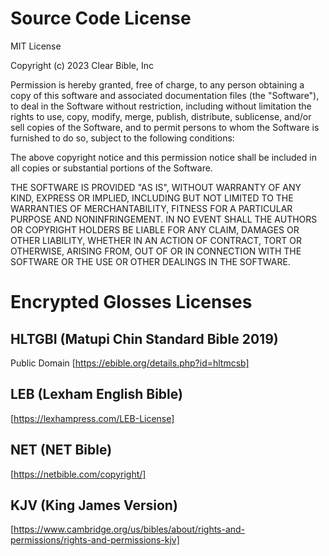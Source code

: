 # Source Code License

MIT License

Copyright (c) 2023 Clear Bible, Inc

Permission is hereby granted, free of charge, to any person obtaining a copy
of this software and associated documentation files (the "Software"), to deal
in the Software without restriction, including without limitation the rights
to use, copy, modify, merge, publish, distribute, sublicense, and/or sell
copies of the Software, and to permit persons to whom the Software is
furnished to do so, subject to the following conditions:

The above copyright notice and this permission notice shall be included in all
copies or substantial portions of the Software.

THE SOFTWARE IS PROVIDED "AS IS", WITHOUT WARRANTY OF ANY KIND, EXPRESS OR
IMPLIED, INCLUDING BUT NOT LIMITED TO THE WARRANTIES OF MERCHANTABILITY,
FITNESS FOR A PARTICULAR PURPOSE AND NONINFRINGEMENT. IN NO EVENT SHALL THE
AUTHORS OR COPYRIGHT HOLDERS BE LIABLE FOR ANY CLAIM, DAMAGES OR OTHER
LIABILITY, WHETHER IN AN ACTION OF CONTRACT, TORT OR OTHERWISE, ARISING FROM,
OUT OF OR IN CONNECTION WITH THE SOFTWARE OR THE USE OR OTHER DEALINGS IN THE
SOFTWARE.

# Encrypted Glosses Licenses

## HLTGBI (Matupi Chin Standard Bible 2019)

Public Domain [https://ebible.org/details.php?id=hltmcsb]

## LEB (Lexham English Bible)

[https://lexhampress.com/LEB-License]

## NET (NET Bible)

[https://netbible.com/copyright/]

## KJV (King James Version)

[https://www.cambridge.org/us/bibles/about/rights-and-permissions/rights-and-permissions-kjv]
